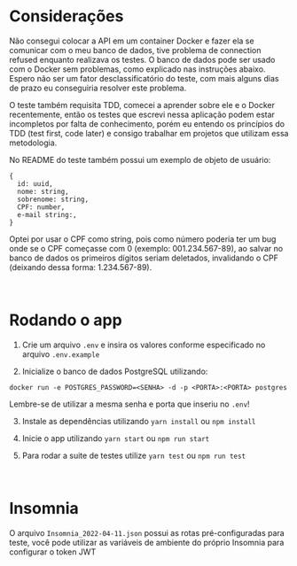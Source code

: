 # Considerações

Não consegui colocar a API em um container Docker e fazer ela se comunicar com o meu banco de dados, tive problema de connection refused enquanto realizava os testes. O banco de dados pode ser usado com o Docker sem problemas, como explicado nas instruções abaixo. Espero não ser um fator desclassificatório do teste, com mais alguns dias de prazo eu conseguiria resolver este problema.

O teste também requisita TDD, comecei a aprender sobre ele e o Docker recentemente, então os testes que escrevi nessa aplicação podem estar incompletos por falta de conhecimento, porém eu entendo os princípios do TDD (test first, code later) e consigo trabalhar em projetos que utilizam essa metodologia.

No README do teste também possui um exemplo de objeto de usuário:
```
{
  id: uuid,
  nome: string, 
  sobrenome: string,
  CPF: number,
  e-mail string:,
}
```

Optei por usar o CPF como string, pois como número poderia ter um bug onde se o CPF começasse com 0 (exemplo: 001.234.567-89), ao salvar no banco de dados os primeiros dígitos seriam deletados, invalidando o CPF (deixando dessa forma: 1.234.567-89).

<br>

# Rodando o app

1. Crie um arquivo `.env` e insira os valores conforme especificado no arquivo `.env.example`

2. Inicialize o banco de dados PostgreSQL utilizando:
```
docker run -e POSTGRES_PASSWORD=<SENHA> -d -p <PORTA>:<PORTA> postgres
```
Lembre-se de utilizar a mesma senha e porta que inseriu no `.env`!

3. Instale as dependências utilizando `yarn install` ou `npm install`

4. Inicie o app utilizando `yarn start` ou `npm run start`

5. Para rodar a suite de testes utilize `yarn test` ou `npm run test`

<br>

# Insomnia

O arquivo `Insomnia_2022-04-11.json` possui as rotas pré-configuradas para teste, você pode utilizar as variáveis de ambiente do próprio Insomnia para configurar o token JWT